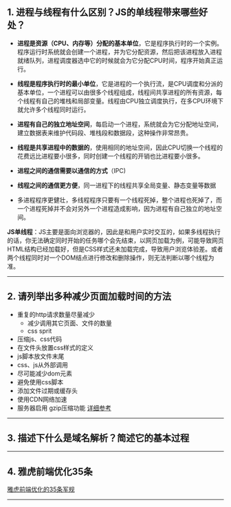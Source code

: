 ## 1. 进程与线程有什么区别？JS的单线程带来哪些好处？
- **进程是资源（CPU、内存等）分配的基本单位**，它是程序执行时的一个实例。程序运行时系统就会创建一个进程，并为它分配资源，然后把该进程放入进程就绪队列，进程调度器选中它的时候就会为它分配CPU时间，程序开始真正运行。
- **线程是程序执行时的最小单位**，它是进程的一个执行流，是CPU调度和分派的基本单位，一个进程可以由很多个线程组成，线程间共享进程的所有资源，每个线程有自己的堆栈和局部变量。线程由CPU独立调度执行，在多CPU环境下就允许多个线程同时运行。

- **进程有自己的独立地址空间**，每启动一个进程，系统就会为它分配地址空间，建立数据表来维护代码段、堆栈段和数据段，这种操作非常昂贵。
- **线程是共享进程中的数据的**，使用相同的地址空间，因此CPU切换一个线程的花费远比进程要小很多，同时创建一个线程的开销也比进程要小很多。

- **进程之间的通信需要以通信的方式**（IPC)
- **线程之间的通信更方便**，同一进程下的线程共享全局变量、静态变量等数据

- 多进程程序更健壮，多线程程序只要有一个线程死掉，整个进程也死掉了，而一个进程死掉并不会对另外一个进程造成影响，因为进程有自己独立的地址空间。

**JS单线程**：JS主要是面向浏览器的，因此是和用户实时交互的，如果多线程执行的话，你无法确定同时开始的任务哪个会先结束，以网页加载为例，可能导致网页HTML结构已经加载好，但是CSS样式还未加载完成，导致用户浏览体验差。或者两个线程同时对一个DOM结点进行修改和删除操作，则无法判断以哪个线程为准。

---
## 2. 请列举出多种减少页面加载时间的方法
- 重复的http请求数量尽量减少
  - 减少调用其它页面、文件的数量
  - css sprit
- 压缩js、css代码
- 在文件头放置css样式的定义
- js脚本放文件末尾
- css、js从外部调用
- 尽可能减少dom元素
- 避免使用css脚本
- 添加文件过期或缓存头
- 使用CDN网络加速
- 服务器启用 gzip压缩功能
[详细参考](https://www.cnblogs.com/shenxiaolin/p/5390237.html)
---
## 3. 描述下什么是域名解析？简述它的基本过程
---
## 4. 雅虎前端优化35条
[雅虎前端优化的35条军规](https://www.cnblogs.com/xianyulaodi/p/5755079.html)

---